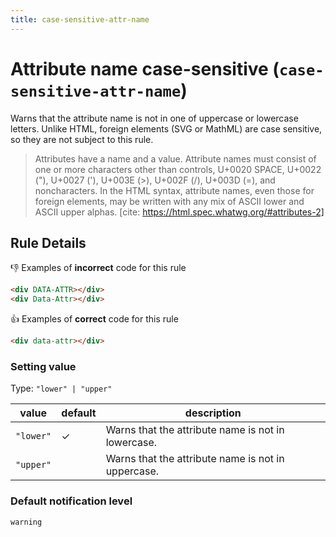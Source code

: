 ```yaml
---
title: case-sensitive-attr-name
---
```


# Attribute name case-sensitive (`case-sensitive-attr-name`)

Warns that the attribute name is not in one of uppercase or lowercase letters. Unlike HTML, foreign elements (SVG or MathML) are case sensitive, so they are not subject to this rule.

> Attributes have a name and a value. Attribute names must consist of one or more characters other than controls, U+0020 SPACE, U+0022 ("), U+0027 ('), U+003E (>), U+002F (/), U+003D (=), and noncharacters. In the HTML syntax, attribute names, even those for foreign elements, may be written with any mix of ASCII lower and ASCII upper alphas.
> [cite: https://html.spec.whatwg.org/#attributes-2]

## Rule Details

👎 Examples of **incorrect** code for this rule

```html
<div DATA-ATTR></div>
<div Data-Attr></div>
```

👍 Examples of **correct** code for this rule

```html
<div data-attr></div>
```

### Setting value

Type: `"lower" | "upper"`

| value     | default | description                                        |
| --------- | ------- | -------------------------------------------------- |
| `"lower"` | ✓       | Warns that the attribute name is not in lowercase. |
| `"upper"` |         | Warns that the attribute name is not in uppercase. |

### Default notification level

`warning`
